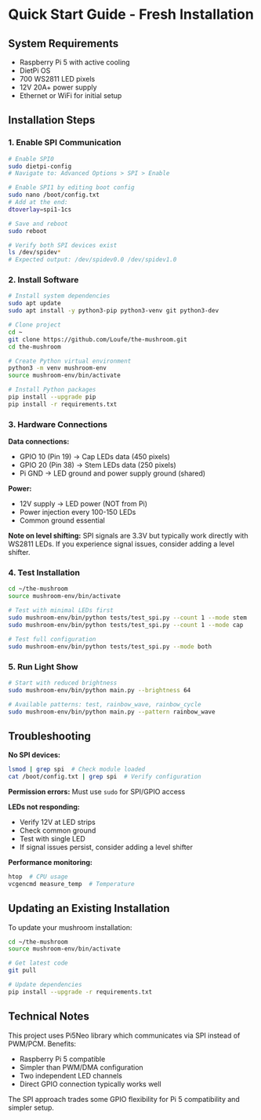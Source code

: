 # Quick Start Guide - Fresh Installation

## System Requirements
- Raspberry Pi 5 with active cooling
- DietPi OS 
- 700 WS2811 LED pixels
- 12V 20A+ power supply
- Ethernet or WiFi for initial setup

## Installation Steps

### 1. Enable SPI Communication

```bash
# Enable SPI0 
sudo dietpi-config
# Navigate to: Advanced Options > SPI > Enable

# Enable SPI1 by editing boot config
sudo nano /boot/config.txt
# Add at the end:
dtoverlay=spi1-1cs

# Save and reboot
sudo reboot

# Verify both SPI devices exist
ls /dev/spidev*
# Expected output: /dev/spidev0.0 /dev/spidev1.0
```

### 2. Install Software

```bash
# Install system dependencies
sudo apt update
sudo apt install -y python3-pip python3-venv git python3-dev

# Clone project
cd ~
git clone https://github.com/Loufe/the-mushroom.git
cd the-mushroom

# Create Python virtual environment
python3 -m venv mushroom-env
source mushroom-env/bin/activate

# Install Python packages
pip install --upgrade pip
pip install -r requirements.txt
```

### 3. Hardware Connections

**Data connections:**
- GPIO 10 (Pin 19) → Cap LEDs data (450 pixels)
- GPIO 20 (Pin 38) → Stem LEDs data (250 pixels)
- Pi GND → LED ground and power supply ground (shared)

**Power:**
- 12V supply → LED power (NOT from Pi)
- Power injection every 100-150 LEDs
- Common ground essential

**Note on level shifting:** SPI signals are 3.3V but typically work directly with WS2811 LEDs. If you experience signal issues, consider adding a level shifter.

### 4. Test Installation

```bash
cd ~/the-mushroom
source mushroom-env/bin/activate

# Test with minimal LEDs first
sudo mushroom-env/bin/python tests/test_spi.py --count 1 --mode stem
sudo mushroom-env/bin/python tests/test_spi.py --count 1 --mode cap

# Test full configuration
sudo mushroom-env/bin/python tests/test_spi.py --mode both
```

### 5. Run Light Show

```bash
# Start with reduced brightness
sudo mushroom-env/bin/python main.py --brightness 64

# Available patterns: test, rainbow_wave, rainbow_cycle
sudo mushroom-env/bin/python main.py --pattern rainbow_wave
```

## Troubleshooting

**No SPI devices:**
```bash
lsmod | grep spi  # Check module loaded
cat /boot/config.txt | grep spi  # Verify configuration
```

**Permission errors:**
Must use `sudo` for SPI/GPIO access

**LEDs not responding:**
- Verify 12V at LED strips
- Check common ground
- Test with single LED
- If signal issues persist, consider adding a level shifter

**Performance monitoring:**
```bash
htop  # CPU usage
vcgencmd measure_temp  # Temperature
```

## Updating an Existing Installation

To update your mushroom installation:

```bash
cd ~/the-mushroom
source mushroom-env/bin/activate

# Get latest code
git pull

# Update dependencies
pip install --upgrade -r requirements.txt
```

## Technical Notes

This project uses Pi5Neo library which communicates via SPI instead of PWM/PCM. Benefits:
- Raspberry Pi 5 compatible
- Simpler than PWM/DMA configuration
- Two independent LED channels
- Direct GPIO connection typically works well

The SPI approach trades some GPIO flexibility for Pi 5 compatibility and simpler setup.